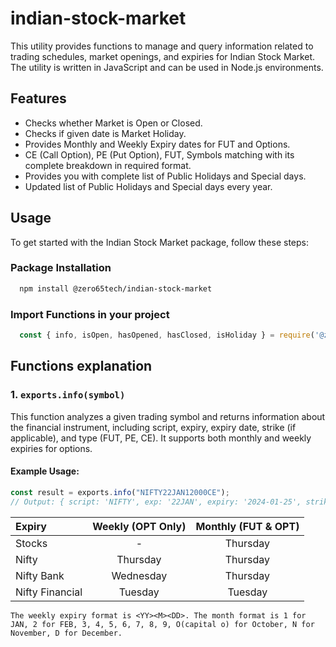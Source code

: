 
# indian-stock-market

This utility provides functions to manage and query information related to trading schedules, market openings, and expiries for Indian Stock Market. The utility is written in JavaScript and can be used in Node.js environments.

## Features

- Checks whether Market is Open or Closed.
- Checks if given date is Market Holiday.
- Provides Monthly and Weekly Expiry dates for FUT and Options.
- CE (Call Option), PE (Put Option), FUT,  Symbols matching with its complete breakdown in required format.
- Provides you with complete list of Public Holidays and Special days.
- Updated list of Public Holidays and Special days every year.


## Usage

To get started with the Indian Stock Market package, follow these steps:

### Package Installation
```bash
  npm install @zero65tech/indian-stock-market
```

### Import Functions in your project
```javascript
  const { info, isOpen, hasOpened, hasClosed, isHoliday } = require('@zero65tech/indian-stock-market')
``` 
## Functions explanation

### 1. `exports.info(symbol)`

This function analyzes a given trading symbol and returns information about the financial instrument, including script, expiry, expiry date, strike (if applicable), and type (FUT, PE, CE). It supports both monthly and weekly expiries for options.

#### Example Usage:

```javascript
const result = exports.info("NIFTY22JAN12000CE");
// Output: { script: 'NIFTY', exp: '22JAN', expiry: '2024-01-25', strike: 12000, type: 'CE' }
```





| Expiry | Weekly (OPT Only) | Monthly (FUT & OPT) |
|:-|:-:|:-:|
| Stocks | - | Thursday |
| Nifty | Thursday | Thursday |
| Nifty Bank | Wednesday | Thursday |
| Nifty Financial | Tuesday | Tuesday |


    The weekly expiry format is <YY><M><DD>. The month format is 1 for JAN, 2 for FEB, 3, 4, 5, 6, 7, 8, 9, O(capital o) for October, N for November, D for December.
